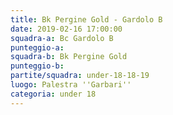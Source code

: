```yaml
---
title: Bk Pergine Gold - Gardolo B
date: 2019-02-16 17:00:00
squadra-a: Bc Gardolo B
punteggio-a: 
squadra-b: Bk Pergine Gold
punteggio-b: 
partite/squadra: under-18-18-19
luogo: Palestra ''Garbari''
categoria: under 18
---
```

